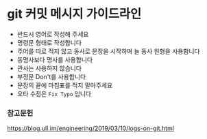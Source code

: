 # git 커밋 메시지 가이드라인

- 반드시 영어로 작성해 주세요
- 명령문 형태로 작성합니다
- 주어를 따로 적지 않고 동사로 문장을 시작하며 늘 동사 원형을 사용합니다
- 동명사보다 명사를 사용합니다
- 관사는 사용하지 않습니다
- 부정문 Don't를 사용합니다
- 문장의 끝에 마침표를 적지 말아주세요
- 오타 수정은 `Fix Typo` 입니다

### 참고문헌
https://blog.ull.im/engineering/2019/03/10/logs-on-git.html
